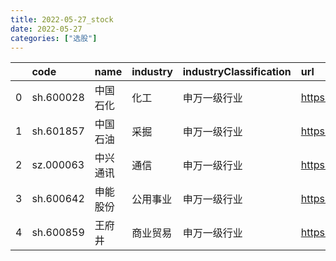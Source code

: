 ```yaml
---
title: 2022-05-27_stock
date: 2022-05-27
categories: ["选股"]
---
```

|    | code      | name     | industry   | industryClassification   | url                           | trend        |
|---:|:----------|:---------|:-----------|:-------------------------|:------------------------------|:-------------|
|  0 | sh.600028 | 中国石化 | 化工       | 申万一级行业             | https://xueqiu.com/s/sh600028 | sh600028.png |
|  1 | sh.601857 | 中国石油 | 采掘       | 申万一级行业             | https://xueqiu.com/s/sh601857 | sh601857.png |
|  2 | sz.000063 | 中兴通讯 | 通信       | 申万一级行业             | https://xueqiu.com/s/sz000063 | sz000063.png |
|  3 | sh.600642 | 申能股份 | 公用事业   | 申万一级行业             | https://xueqiu.com/s/sh600642 | sh600642.png |
|  4 | sh.600859 | 王府井   | 商业贸易   | 申万一级行业             | https://xueqiu.com/s/sh600859 | sh600859.png |